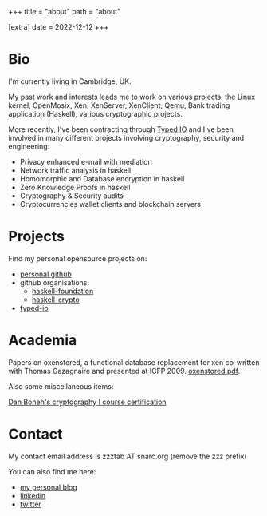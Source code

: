 +++
title = "about"
path = "about"

[extra]
date = 2022-12-12
+++

Bio
===

I'm currently living in Cambridge, UK.

My past work and interests leads me to work on various projects: the Linux kernel, OpenMosix,
Xen, XenServer, XenClient, Qemu, Bank trading application (Haskell), various cryptographic
projects.

More recently, I've been contracting through
[Typed IO](https://typed.io/) and I've been involved in many different projects involving
cryptography, security and engineering:

* Privacy enhanced e-mail with mediation
* Network traffic analysis in haskell
* Homomorphic and Database encryption in haskell
* Zero Knowledge Proofs in haskell
* Cryptography & Security audits
* Cryptocurrencies wallet clients and blockchain servers

Projects
========

Find my personal opensource projects on:

* [personal github](https://github.com/vincenthz)
* github organisations:
  * [haskell-foundation](https://github.com/haskell-foundation)
  * [haskell-crypto](https://github.com/haskell-crypto)
* [typed-io](https://github.com/typed-io)

Academia
========

Papers on oxenstored, a functional database replacement for xen co-written with
Thomas Gazagnaire and presented at ICFP 2009.  [oxenstored.pdf](/papers/GH09.pdf).

Also some miscellaneous items:

[Dan Boneh's cryptography I course certification](http://tab.snarc.org/misc/certificate-accomplishment-cryptography.pdf)

Contact
=======

My contact email address is zzztab AT snarc.org (remove the zzz prefix)

You can also find me here:

* [my personal blog](http://tab.snarc.org/)
* [linkedin](http://uk.linkedin.com/pub/vincent-hanquez/0/518/95)
* [twitter](http://twitter.com/vincenthz)

